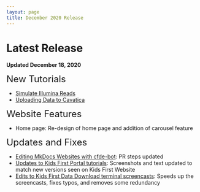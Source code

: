 ```yaml
---
layout: page
title: December 2020 Release
---
```


Latest Release
=================

**Updated December 18, 2020**

<span style="font-size:24px;">New Tutorials


- [Simulate Illumina Reads](../Bioinformatics-Skills/Simulate_Illumina_Reads.md)
- [Uploading Data to Cavatica](../Bioinformatics-Skills/Kids-First/Upload_Data.md)

<span style="font-size:24px;">Website Features

- Home page: Re-design of home page and addition of carousel feature

<span style="font-size:24px;">Updates and Fixes

- [Editing MkDocs Websites with cfde-bot](../CFDE-Internal-Training/cfdebot_website_editing.md): PR steps updated
- [Updates to Kids First Portal tutorials](../Bioinformatics-Skills/Kids-First/index.md):  Screenshots and text updated to match new versions seen on Kids First Website
- [Edits to Kids First Data Download terminal screencasts](../Bioinformatics-Skills/Kids-First/Download_Data/Data-Download-Via-Cavatica.md): Speeds up the screencasts, fixes typos, and removes some redundancy
